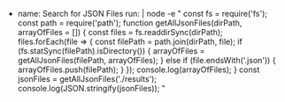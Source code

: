   - name: Search for JSON Files
        run: |
          node -e "
          const fs = require('fs');
          const path = require('path');
          function getAllJsonFiles(dirPath, arrayOfFiles = []) {
              const files = fs.readdirSync(dirPath);
              files.forEach(file => {
                  const filePath = path.join(dirPath, file);
                  if (fs.statSync(filePath).isDirectory()) {
                      arrayOfFiles = getAllJsonFiles(filePath, arrayOfFiles);
                  } else if (file.endsWith('.json')) {
                      arrayOfFiles.push(filePath);
                  }
              });
              console.log(arrayOfFiles);
          }
          const jsonFiles = getAllJsonFiles('./results');
          console.log(JSON.stringify(jsonFiles));
          "

